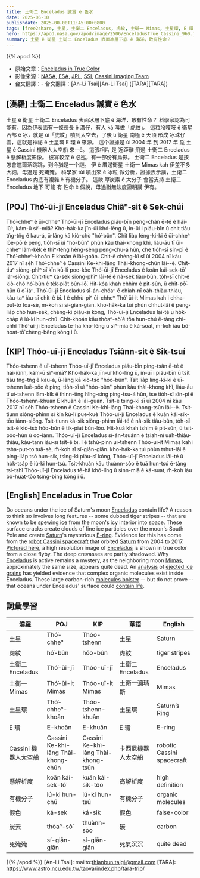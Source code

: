 ```yaml
---
title: 土衛二 Enceladus 誠實 ê 色水
date: 2025-06-10
publishdate: 2025-00-00T11:45:00+0800
tags: [free2share, 土星, 土衛二 Enceladus, 虎紋, 土衛一 Mimas, 土星環, E 環, Cassini 機器人太空船, 懸解析度, 有機分子, 炭素, 假色, 死殗殗]
hero: https://apod.nasa.gov/apod/image/2506/EnceladusTrue_Cassini_960.jpg
summary: 土星 ê 衛星 土衛二 Enceladus 表面冰層下底 ê 海洋，敢有性命？
---
```


{{% apod %}}

- 原始文章：[Enceladus in True Color](https://apod.nasa.gov/apod/ap250610.html)
- 影像來源：[NASA](https://www.nasa.gov/), [ESA](https://www.esa.int/), [JPL](https://www.jpl.nasa.gov/), [SSI](https://www.spacescience.org/), [Cassini Imaging Team](http://ciclops.org/)
- 台文翻譯：- 台文翻譯：[An-Li Tsai][An-Li Tsai] ([TARA][TARA])

## [漢羅] 土衛二 Enceladus 誠實 ê 色水
土星 ê 衛星 土衛二 Enceladus 表面冰層下底 ê 海洋，敢有性命？
科學家認為可能有，因為伊表面有一條長長 ê 溝仔，有人 kā 叫做「虎紋」。
這粒冷吱吱 ê 衛星內部 ê 冰，就是 ùi「虎紋」噴到太空去，了後 tī 衛星 南極 ê 天頂 形成 冰珠仔雲，這就是神祕 ê 土星環 E 環 ê 來源。
這个證據是 ùi 2004 年 到 2017 年 踅 土星 ê Cassini 機器人太空船 來-⁠-ê。
這張相片 是 近距離 飛過 土衛二 Enceladus ê 懸解析度影像。
彼寡較深 ê 必巡，有一部份有烏影。
土衛二 Enceladus 是按怎會遮爾活跳跳，到今猶是一个謎。
伊 ê 厝邊衛星 土衛一 Mimas kah 伊差不多大細，毋過是 死殗殗。
科學家 tùi 噴出來 ê 冰粒 做分析，證據表示講，土衛二 Enceladus 內底有複雜 ê 有機分子。
這款 厚炭素 ê 大分子 會當支持 土衛二 Enceladus 地下 可能 有 性命 ê 假說，毋過猶無法度證明講 伊有。

## [POJ] Thó͘-ūi-jī Enceladus Chiâⁿ-si̍t ê Sek-chúi
Thó͘-chheⁿ ê ūi-chheⁿ Thó͘-ūi-jī Enceladus piáu-bīn peng-chân ē-té ê hái-iûⁿ, kám-ū sìⁿ-miā?
Kho-ha̍k-ka jīn-ûi khó-lêng ū, in-ūi i piáu-bīn ū chi̍t tiâu tn̂g-tn̂g ê kau-á, ū-lâng kā kiò-chò "hó͘-bûn".
Chit lia̍p léng-ki-ki ê ūi-chheⁿ lōe-pō͘ ê peng, tio̍h-sī ùi "hó͘-bûn" phùn kàu thài-khong khì, liáu-āu tī ūi-chheⁿ lâm-ke̍k ê thiⁿ-téng hêng-sêng peng-chu-á hûn, che tio̍h-sī sîn-pì ê Thó͘-chheⁿ-khoân E khoân ê lâi-goân.
Chit-ê chèng-kì sī ùi 2004 nî kàu 2017 nî se̍h Thó͘-chheⁿ ê Cassini Ke-khì-lâng Thài-khong-chûn lâi--ê.
Chit-tiuⁿ siòng-phìⁿ sī kīn kū-lī poe-kòe Thó͘-ūi-jī Enceladus ê koân kái-sek-tō͘ iáⁿ-siōng.
Chit-tiuⁿ ká-sek siòng-phìⁿ lāi-té ê nâ-sek tiâu-bûn, to̍h-sī chit-ê kiò-chò hó͘-bûn ê te̍k-pia̍t bûn-lō͘.
Hit-kóa khah chhim ê pit-sûn, ū chi̍t-pō͘-hūn ū o͘-iáⁿ.
Thó͘-ūi-jī Enceladus sī-án-chóaⁿ ē chiah-nī oa̍h-thiàu-thiàu, kàu-taⁿ iáu-sī chi̍t-ê bī.
I ê chhù-piⁿ ūi-chheⁿ Thó͘-ūi-it Mimas kah i chha-put-to tōa-sè, m̄-koh sī sí-giān-giān.
kho-ha̍k-ka tùi phùn chhut-lâi ê peng-lia̍p chò hun-sek, chèng-kì piáu-sī kóng, Thó͘-ūi-jī Enceladus lāi-té ū ho̍k-cha̍p ê iú-ki hun-chú.
Chit-khoán kāu thòaⁿ-sò͘ ê tōa hun-chú ē-tàng chi-chhî Thó͘-ūi-jī Enceladus tē-hā khó-lêng ū sìⁿ-miā ê ká-soat, m̄-koh iáu bô-hoat-tō͘ chèng-bêng kóng i ū.

## [KIP] Thóo-uī-jī Enceladus Tsiânn-si̍t ê Sik-tsuí
Thóo-tshenn ê uī-tshenn Thóo-uī-jī Enceladus piáu-bīn ping-tsân ē-té ê hái-iûnn, kám-ū sìⁿ-miā?
Kho-ha̍k-ka jīn-uî khó-lîng ū, in-uī i piáu-bīn ū tsi̍t tiâu tn̂g-tn̂g ê kau-á, ū-lâng kā kiò-tsò "hóo-bûn".
Tsit lia̍p líng-ki-ki ê uī-tshenn luē-pōo ê ping, tio̍h-sī uì "hóo-bûn" phùn kàu thài-khong khì, liáu-āu tī uī-tshenn lâm-ki̍k ê thinn-tíng hîng-sîng ping-tsu-á hûn, tse tio̍h-sī sîn-pì ê Thóo-tshenn-khuân E khuân ê lâi-guân.
Tsit-ê tsìng-kì sī uì 2004 nî kàu 2017 nî se̍h Thóo-tshenn ê Cassini Ke-khì-lâng Thài-khong-tsûn lâi--ê.
Tsit-tiunn siòng-phìnn sī kīn kū-lī pue-kuè Thóo-uī-jī Enceladus ê kuân kái-sik-tōo iánn-siōng.
Tsit-tiunn ká-sik siòng-phìnn lāi-té ê nâ-sik tiâu-bûn, to̍h-sī tsit-ê kiò-tsò hóo-bûn ê ti̍k-pia̍t bûn-lōo.
Hit-kuá khah tshim ê pit-sûn, ū tsi̍t-pōo-hūn ū oo-iánn.
Thóo-uī-jī Enceladus sī-án-tsuánn ē tsiah-nī ua̍h-thiàu-thiàu, kàu-tann iáu-sī tsi̍t-ê bī.
I ê tshù-pinn uī-tshenn Thóo-uī-it Mimas kah i tsha-put-to tuā-sè, m̄-koh sī sí-giān-giān.
kho-ha̍k-ka tuì phùn tshut-lâi ê ping-lia̍p tsò hun-sik, tsìng-kì piáu-sī kóng, Thóo-uī-jī Enceladus lāi-té ū ho̍k-tsa̍p ê iú-ki hun-tsú.
Tsit-khuán kāu thuànn-sòo ê tuā hun-tsú ē-tàng tsi-tshî Thóo-uī-jī Enceladus tē-hā khó-lîng ū sìnn-miā ê ká-suat, m̄-koh iáu bô-huat-tōo tsìng-bîng kóng i ū.

## [English] Enceladus in True Color
Do oceans under the ice of Saturn's moon [Enceladus][Enceladus] contain life?
A reason to think so involves long features -- some dubbed tiger stripes -- that are known to be [spewing ice][spewing ice] from the moon's icy interior into space.
These surface cracks create clouds of fine ice particles over the moon's South Pole and create [Saturn][Saturn]'s mysterious [E-ring][E-ring].
Evidence for this has come from the [robot Cassini spacecraft][robot Cassini spacecraft] that orbited [Saturn][Saturn] from 2004 to 2017.
[Pictured here][Pictured here], a high resolution image of [Enceladus][Enceladus] is shown in true color from a close flyby.
The deep crevasses are partly shadowed.
Why [Enceladus][Enceladus] is active remains a mystery, as the neighboring moon [Mimas][Mimas], approximately the same size, appears quite dead.
An [analysis][analysis] of [ejected ice grains][ejected ice grains] has yielded evidence that complex organic molecules exist inside Enceladus.
These large carbon-rich [molecules bolster][molecules bolster] -- but do not prove -- that oceans under Enceladus' surface could [contain life][contain life].

## 詞彙學習
|漢羅|POJ|KIP|華語|English|
|-|-|-|-|-|
|土星|Thó͘-chheⁿ|Thóo-tshenn|土星|Saturn|
|虎紋|hó͘-bûn|hóo-bûn|虎紋|tiger stripes|
|土衛二 Enceladus|Thó͘-ūi-jī|Thóo-uī-jī|土衛二 Enceladus|Enceladus|
|土衛一 Mimas|Thó͘-ūi-i̍t Mimas|Thóo-uī-i̍t Mimas|土衛一彌瑪斯|Mimas|
|土星環|Thó͘-chheⁿ-khoân|Thóo-tshenn-khuân|土星環|Saturn’s Ring|
|E 環|E-khoân|E-khuân|E 環|E-ring|
|Cassini 機器人太空船|Cassini Ke-khì-lâng Thài-khong-chûn|Cassini Ke-khì-lâng Thài-khong-tsûn|卡西尼機器人太空船|robotic Cassini spacecraft|
|懸解析度|koân kái-sek-tô͘|kuân kái-sik-tôo|高解析度|high definition|
|有機分子|iú-ki hun-chú|iú-ki hun-tsú|有機分子|organic molecules|
|假色|ká-sek|ká-sik|假色|false-color|
|炭素|thòaⁿ-sò͘|thuànn-sòo|碳|carbon|
|死殗殗|sí-giān-giān|sí-giān-giān|死氣沉沉|quite dead|

{{% /apod %}}
[An-Li Tsai]: mailto:thianbun.taigi@gmail.com
[TARA]: https://www.astro.ncu.edu.tw/taova/index.php/tara-trip/

[copyright]: https://apod.nasa.gov/apod/fap/lib/about_apod.html#srapply
[License3]: https://creativecommons.org/licenses/by-nc-nd/3.0/
[License2]:https://creativecommons.org/licenses/by-nc-nd/2.0/

[Enceladus]:https://science.nasa.gov/saturn/moons/enceladus/
[spewing ice]:https://apod.nasa.gov/apod/ap071013.html
[Saturn]:https://science.nasa.gov/saturn/
[E-ring]:https://apod.nasa.gov/apod/ap070327.html
[robot Cassini spacecraft]:https://science.nasa.gov/mission/cassini/spacecraft/cassini-orbiter/
[Saturn]:https://en.wikipedia.org/wiki/Saturn
[Pictured here]:https://photojournal.jpl.nasa.gov/catalog/PIA17202
[Enceladus]:https://solarsystem.nasa.gov/moons/saturn-moons/enceladus/in-depth/
[Enceladus]:https://science.nasa.gov/saturn/moons/enceladus/
[Mimas]:https://apod.nasa.gov/apod/ap141021.html
[analysis]:https://www.jpl.nasa.gov/news/complex-organics-bubble-up-from-enceladus/
[ejected ice grains]:https://apod.nasa.gov/apod/ap170416.html
[molecules bolster]:https://gizmodo.com/the-discovery-of-complex-organic-molecules-on-saturn-s-1827173141
[contain life]:https://www.nasa.gov/missions/cassini/nasa-cassini-data-reveals-building-block-for-life-in-enceladus-ocean/
